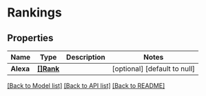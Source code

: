 # Rankings

## Properties
Name | Type | Description | Notes
------------ | ------------- | ------------- | -------------
**Alexa** | [**[]Rank**](Rank.md) |  | [optional] [default to null]

[[Back to Model list]](../README.md#documentation-for-models) [[Back to API list]](../README.md#documentation-for-api-endpoints) [[Back to README]](../README.md)


